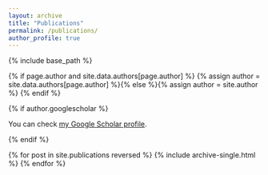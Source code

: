```yaml
---
layout: archive
title: "Publications"
permalink: /publications/
author_profile: true
---
```


{% include base_path %}

{% if page.author and site.data.authors[page.author] %}
  {% assign author = site.data.authors[page.author] %}{% else %}{% assign author = site.author %}
{% endif %}

{% if author.googlescholar %}
  <p>You can check <a href="{{author.googlescholar}}">my Google Scholar profile</a>.</p>
{% endif %}

{% for post in site.publications reversed %}
  {% include archive-single.html %}
{% endfor %}

